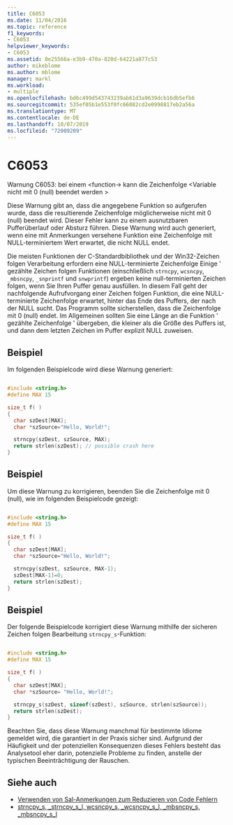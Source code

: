 ```yaml
---
title: C6053
ms.date: 11/04/2016
ms.topic: reference
f1_keywords:
- C6053
helpviewer_keywords:
- C6053
ms.assetid: 8e25566a-e3b9-470a-820d-64221a877c53
author: mikeblome
ms.author: mblome
manager: markl
ms.workload:
- multiple
ms.openlocfilehash: bd6c499d543743239ab61d3a9639dcb16db5efb6
ms.sourcegitcommit: 535ef05b1e553f0fc66082cd2e0998817eb2a56a
ms.translationtype: MT
ms.contentlocale: de-DE
ms.lasthandoff: 10/07/2019
ms.locfileid: "72009209"
---
```

# <a name="c6053"></a>C6053
Warnung C6053: bei einem \<function-> kann die Zeichenfolge \<Variable nicht mit 0 (null) beendet werden >

 Diese Warnung gibt an, dass die angegebene Funktion so aufgerufen wurde, dass die resultierende Zeichenfolge möglicherweise nicht mit 0 (null) beendet wird. Dieser Fehler kann zu einem ausnutzbaren Pufferüberlauf oder Absturz führen. Diese Warnung wird auch generiert, wenn eine mit Anmerkungen versehene Funktion eine Zeichenfolge mit NULL-terminiertem Wert erwartet, die nicht NULL endet.

 Die meisten Funktionen der C-Standardbibliothek und der Win32-Zeichen folgen Verarbeitung erfordern eine NULL-terminierte Zeichenfolge Einige ' gezählte Zeichen folgen Funktionen (einschließlich `strncpy`, `wcsncpy`, `_mbsncpy`, `_snprintf` und `snwprintf`) ergeben keine null-terminierten Zeichen folgen, wenn Sie Ihren Puffer genau ausfüllen. In diesem Fall geht der nachfolgende Aufrufvorgang einer Zeichen folgen Funktion, die eine NULL-terminierte Zeichenfolge erwartet, hinter das Ende des Puffers, der nach der NULL sucht. Das Programm sollte sicherstellen, dass die Zeichenfolge mit 0 (null) endet. Im Allgemeinen sollten Sie eine Länge an die Funktion ' gezählte Zeichenfolge ' übergeben, die kleiner als die Größe des Puffers ist, und dann dem letzten Zeichen im Puffer explizit NULL zuweisen.

## <a name="example"></a>Beispiel
 Im folgenden Beispielcode wird diese Warnung generiert:

```cpp

#include <string.h>
#define MAX 15

size_t f( )
{
  char szDest[MAX];
  char *szSource="Hello, World!";

  strncpy(szDest, szSource, MAX);
  return strlen(szDest); // possible crash here
}
```

## <a name="example"></a>Beispiel
 Um diese Warnung zu korrigieren, beenden Sie die Zeichenfolge mit 0 (null), wie im folgenden Beispielcode gezeigt:

```cpp

#include <string.h>
#define MAX 15

size_t f( )
{
  char szDest[MAX];
  char *szSource="Hello, World!";

  strncpy(szDest, szSource, MAX-1);
  szDest[MAX-1]=0;
  return strlen(szDest);
}
```

## <a name="example"></a>Beispiel
 Der folgende Beispielcode korrigiert diese Warnung mithilfe der sicheren Zeichen folgen Bearbeitung `strncpy_s`-Funktion:

```cpp

#include <string.h>
#define MAX 15

size_t f( )
{
  char szDest[MAX];
  char *szSource= "Hello, World!";

  strncpy_s(szDest, sizeof(szDest), szSource, strlen(szSource));
  return strlen(szDest);
}
```

 Beachten Sie, dass diese Warnung manchmal für bestimmte Idiome gemeldet wird, die garantiert in der Praxis sicher sind. Aufgrund der Häufigkeit und der potenziellen Konsequenzen dieses Fehlers besteht das Analysetool eher darin, potenzielle Probleme zu finden, anstelle der typischen Beeinträchtigung der Rauschen.

## <a name="see-also"></a>Siehe auch

- [Verwenden von Sal-Anmerkungen zum Reduzieren von Code Fehlern](using-sal-annotations-to-reduce-c-cpp-code-defects.md)
- [strncpy_s, _strncpy_s_l, wcsncpy_s, _wcsncpy_s_l, _mbsncpy_s, _mbsncpy_s_l](/cpp/c-runtime-library/reference/strncpy-s-strncpy-s-l-wcsncpy-s-wcsncpy-s-l-mbsncpy-s-mbsncpy-s-l)